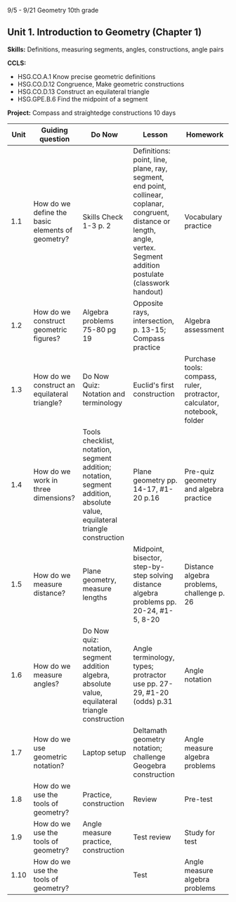 


9/5 - 9/21 Geometry 10th grade
## Unit 1. Introduction to Geometry  (Chapter 1)
**Skills:** Definitions, measuring segments, angles, constructions, angle pairs

**CCLS:**
- HSG.CO.A.1 Know precise geometric definitions 
- HSG.CO.D.12 Congruence, Make geometric constructions
- HSG.CO.D.13 Construct an equilateral triangle
- HSG.GPE.B.6 Find the midpoint of a segment

**Project:** Compass and straightedge constructions
10 days

|Unit | Guiding question | Do Now | Lesson | Homework |
|---|---|---|---|---|
| 1.1|How do we define the basic elements of geometry?|Skills Check 1-3 p. 2|Definitions: point, line, plane, ray, segment, end point, collinear, coplanar, congruent, distance or length, angle, vertex. Segment addition postulate (classwork handout)|Vocabulary practice
1.2|How do we construct geometric figures?|Algebra problems 75-80 pg 19|Opposite rays, intersection, p. 13-15; Compass practice|Algebra assessment
1.3| How do we construct an equilateral triangle?|Do Now Quiz: Notation and terminology| Euclid's first construction|Purchase tools: compass, ruler, protractor, calculator, notebook, folder
1.4|How do we work in three dimensions?|Tools checklist, notation, segment addition; notation, segment addition, absolute value, equilateral triangle construction|Plane geometry pp. 14-17, #1-20 p.16 |Pre-quiz geometry and algebra practice
1.5|How do we measure distance?|Plane geometry, measure lengths|Midpoint, bisector, step-by-step solving distance algebra problems pp. 20-24, #1-5, 8-20|Distance algebra problems, challenge p. 26
1.6|How do we measure angles?|Do Now quiz: notation, segment addition algebra, absolute value, equilateral triangle construction|Angle terminology, types; protractor use pp. 27-29, #1-20 (odds) p.31|Angle notation
1.7| How do we use geometric notation?| Laptop setup| Deltamath geometry notation; challenge Geogebra construction |Angle measure algebra problems
1.8| How do we use the tools of geometry?| Practice, construction|Review|Pre-test
1.9| How do we use the tools of geometry?| Angle measure practice, construction|Test review| Study for test
1.10| How do we use the tools of geometry?| | Test| Angle measure algebra problems


<!--stackedit_data:
eyJoaXN0b3J5IjpbMjAxMzA0Njk2NCwxMjAxODIxNDExLDQzND
c4OTI3NiwxNTk2MTE2NTIwLC0xNzk3MjE3Nzc0LDIyMDU1NTY5
NCwtMTQ3NTMxMTIzMiwyNTM0MzU1NzJdfQ==
-->